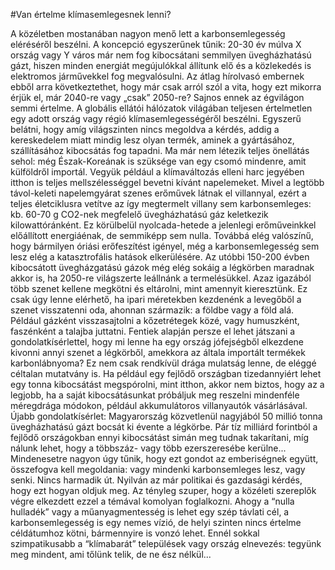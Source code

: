 #Van értelme klímasemlegesnek lenni?

A közéletben mostanában nagyon menő lett a karbonsemlegesség eléréséről beszélni. A koncepció egyszerűnek tűnik: 20-30 év múlva X ország vagy Y város már nem fog kibocsátani semmilyen üvegházhatású gázt, hiszen minden energiát megújulókkal állítunk elő és a közlekedés is elektromos járművekkel fog megvalósulni. Az átlag hírolvasó embernek ebből arra következtethet, hogy már csak arról szól a vita, hogy ezt mikorra érjük el, már 2040-re vagy „csak” 2050-re?
Sajnos ennek az égvilágon semmi értelme.
A globális ellátói hálózatok világában teljesen értelmetlen egy adott ország vagy régió klímasemlegességéről beszélni. Egyszerű belátni, hogy amíg világszinten nincs megoldva a kérdés, addig a kereskedelem miatt mindig lesz olyan termék, aminek a gyártásához, szállításához kibocsátás fog tapadni. Ma már nem létezik teljes önellátás sehol: még Észak-Koreának is szüksége van egy csomó mindenre, amit külföldről importál.
Vegyük például a klímaváltozás elleni harc jegyében itthon is teljes mellszélességgel bevetni kívánt napelemeket. Mivel a legtöbb távol-keleti napelemgyárat szenes erőművek látnak el villannyal, ezért a teljes életciklusra vetítve az így megtermelt villany sem karbonsemleges: kb. 60-70 g CO2-nek megfelelő üvegházhatású gáz keletkezik kilowattóránként. Ez körülbelül nyolcada-hetede a jelenlegi erőműveinkkel előállított energiáénak, de semmiképp sem nulla.
Továbbá elég valószínű, hogy bármilyen óriási erőfeszítést igényel, még a karbonsemlegesség sem lesz elég a katasztrofális hatások elkerülésére. Az utóbbi 150-200 évben kibocsátott üvegházgatású gázok még elég sokáig a légkörben maradnak akkor is, ha 2050-re világszerte leállnánk a termelésükkel. Azaz igazából több szenet kellene megkötni és eltárolni, mint amennyit kieresztünk. Ez csak úgy lenne elérhető, ha ipari méretekben kezdenénk a levegőből a szenet visszatenni oda, ahonnan származik: a földbe vagy a föld alá. Például gázként visszasajtolni a kőzetrétegek közé, vagy humuszként, faszénként a talajba juttatni.
Fentiek alapján persze el lehet játszani a gondolatkísérlettel, hogy mi lenne ha egy ország jófejségből elkezdene kivonni annyi szenet a légkörből, amekkora az általa importált termékek karbonlábnyoma? Ez nem csak rendkívül drága mulatság lenne, de eléggé céltalan mutatvány is. Ha például egy fejlődő országban tizedannyiért lehet egy tonna kibocsátást megspórolni, mint itthon, akkor nem biztos, hogy az a legjobb, ha a saját kibocsátásunkat próbáljuk meg reszelni mindenféle méregdrága módokon, például akkumulátoros villanyautók vásárlásával.
Újabb gondolatkísérlet: Magyarország közvetlenül nagyjából 50 millió tonna üvegházhatású gázt bocsát ki évente a légkörbe. Pár tíz milliárd forintból a fejlődő országokban ennyi kibocsátást simán meg tudnak takarítani, míg nálunk lehet, hogy a többszáz- vagy több ezerszeresébe kerülne...
Mindenesetre nagyon úgy tűnik, hogy ezt gondot az emberiségnek együtt, összefogva kell megoldania: vagy mindenki karbonsemleges lesz, vagy senki. Nincs harmadik út. Nyilván az már politikai és gazdasági kérdés, hogy ezt hogyan oldjuk meg.
Az tényleg szuper, hogy a közéleti szereplők végre elkezdett ezzel a témával komolyan foglalkozni. Ahogy a “nulla hulladék” vagy a műanyagmentesség is lehet egy szép távlati cél, a karbonsemlegesség is egy nemes vízió, de helyi szinten nincs értelme céldátumhoz kötni, bármennyire is vonzó lehet. Ennél sokkal szimpatikusabb a “klímabarát” települések vagy ország elnevezés: tegyünk meg mindent, ami tőlünk telik, de ne ész nélkül... 
